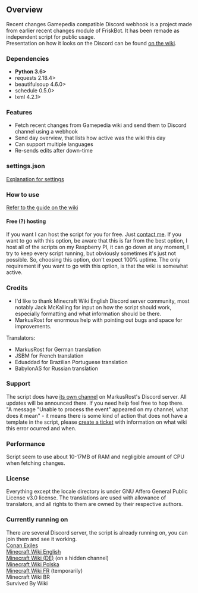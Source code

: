 ## Overview ##
Recent changes Gamepedia compatible Discord webhook is a project made from earlier recent changes module of FriskBot. It has been remade as independent script for public usage.    
Presentation on how it looks on the Discord can be found [on the wiki](https://gitlab.com/piotrex43/RcGcDw/wikis/Presentation).

### Dependencies ###
* **Python 3.6>**
* requests 2.18.4>
* beautifulsoup 4.6.0>
* schedule 0.5.0>
* lxml 4.2.1>

### Features ###
* Fetch recent changes from Gamepedia wiki and send them to Discord channel using a webhook
* Send day overview, that lists how active was the wiki this day
* Can support multiple languages
* Re-sends edits after down-time

### settings.json ###
[Explanation for settings](https://gitlab.com/piotrex43/RcGcDw/wikis/settings.json)    

### How to use ###
[Refer to the guide on the wiki](https://gitlab.com/piotrex43/RcGcDw/wikis/Guide)

#### Free (?) hosting ####
If you want I can host the script for you for free. Just [contact me](https://minecraft.gamepedia.com/User:Frisk#Contact). If you want to go with this option, be aware that this is far from the best option, I host all of the scripts on my Raspberry PI, it can go down at any moment, I try to keep every script running, but obviously sometimes it's just not possible. So, choosing this option, don't expect 100% uptime. The only requirement if you want to go with this option, is that the wiki is somewhat active.

### Credits ###
* I'd like to thank Minecraft Wiki English Discord server community, most notably Jack McKalling for input on how the script should work, especially formatting and what information should be there.
* MarkusRost for enormous help with pointing out bugs and space for improvements. 

Translators: 
* MarkusRost for German translation
* JSBM for French translation
* Eduaddad for Brazilian Portuguese translation
* BabylonAS for Russian translation

### Support ###
The script does have [its own channel](https://discord.gg/pFDZrnE) on MarkusRost's Discord server. All updates will be announced there. If you need help feel free to hop there.    
"A message "Unable to process the event" appeared on my channel, what does it mean" - it means there is some kind of action that does not have a template in the script, please [create a ticket](https://gitlab.com/piotrex43/RcGcDw/issues/new?issue%5Bassignee_id%5D=&issue%5Bmilestone_id%5D=) with information on what wiki this error ocurred and when.    

### Performance ###
Script seem to use about 10-17MB of RAM and negligible amount of CPU when fetching changes.    

### License ###
Everything except the locale directory is under GNU Affero General Public License v3.0 license. The translations are used with allowance of translators, and all rights to them are owned by their respective authors.

### Currently running on ###
There are several Discord server, the script is already running on, you can join them and see it working.     
[Conan Exiles](https://discord.gg/5252dZh)    
[Minecraft Wiki English](https://discord.gg/fGdE5ZE)    
[Minecraft Wiki (DE)](https://discord.gg/F75vfpd) (on a hidden channel)    
[Minecraft Wiki Polska](https://discord.gg/9ZCcTnT)    
[Minecraft Wiki FR](https://discord.gg/PSK48k7) (temporarily)    
Minecraft Wiki BR    
Survived By Wiki    

